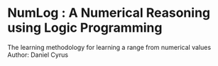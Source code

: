 # NumLog : A Numerical Reasoning using Logic Programming
The learning methodology for learning a range from numerical values
Author:  Daniel Cyrus
